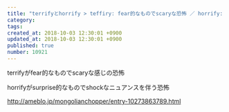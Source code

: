 ```yaml
---
title: "terrifyとhorrify > teffiry: fear的なものでscaryな恐怖 ／ horrify: surprise的なものでshockなニュアンス 2013-09-10"
category: 
tags: 
created_at: 2018-10-03 12:30:01 +0900
updated_at: 2018-10-03 12:30:01 +0900
published: true
number: 10921
---
```


terrifyがfear的なものでscaryな感じの恐怖

horrifyがsurprise的なものでshockなニュアンスを伴う恐怖


http://ameblo.jp/mongolianchopper/entry-10273863789.html
